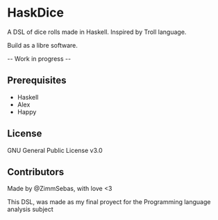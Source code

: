 # HaskDice

A DSL of dice rolls made in Haskell. Inspired by Troll language.

Build as a libre software. 

-- Work in progress --

## Prerequisites

- Haskell
- Alex
- Happy

## License

GNU General Public License v3.0

## Contributors

Made by @ZimmSebas, with love <3


This DSL, was made as my final proyect for the Programming language analysis subject

